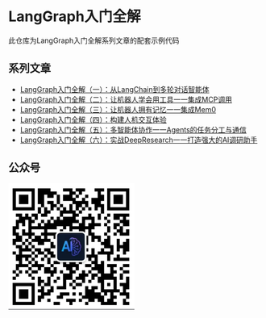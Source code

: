 # LangGraph入门全解

此仓库为LangGraph入门全解系列文章的配套示例代码

## 系列文章

- [LangGraph入门全解（一）：从LangChain到多轮对话智能体](https://mp.weixin.qq.com/s/tNTjTjAMpEpBDIJyW65Edw)
- [LangGraph入门全解（二）：让机器人学会用工具一一集成MCP调用](https://mp.weixin.qq.com/s/UNsSRvJ96BOH1ZPQHikdug)
- [LangGraph入门全解（三）：让机器人拥有记忆一一集成Mem0](https://mp.weixin.qq.com/s/cuF8bJSFJ_7iCo8OVhcFpw)
- [LangGraph入门全解（四）：构建人机交互体验](https://mp.weixin.qq.com/s/AvA2TSwDVt7YwY9TPOykLQ)
- [LangGraph入门全解（五）：多智能体协作一一Agents的任务分工与通信](https://mp.weixin.qq.com/s/VrC5OJHY6SYAFb1x4P44gg)
- [LangGraph入门全解（六）：实战DeepResearch一一打造强大的AI调研助手]()

## 公众号

<div align="left"><img src="images/wechat.png" width="250"/></div>
